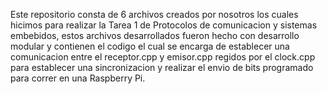 Este repositorio consta de 6 archivos creados por nosotros los cuales hicimos para realizar la Tarea 1 de Protocolos de comunicacion y sistemas embebidos, estos archivos desarrollados fueron hecho con desarrollo modular y contienen el codigo el cual se encarga de establecer una comunicacion entre el receptor.cpp y emisor.cpp regidos por el clock.cpp para establecer una sincronizacion y realizar el envio de bits programado para correr en una Raspberry Pi.
